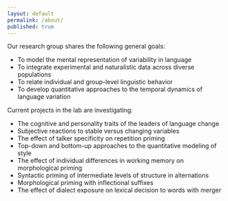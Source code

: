 ```yaml
---
layout: default
permalink: /about/
published: true
---
```


Our research group shares the following general goals:

- To model the mental representation of variability in language
- To integrate experimental and naturalistic data across diverse populations
- To relate individual and group-level linguistic behavior
- To develop quantitative approaches to the temporal dynamics of language variation

Current projects in the lab are investigating:

- The cognitive and personality traits of the leaders of language change
- Subjective reactions to stable versus changing variables
- The effect of talker specificity on repetition priming
- Top-down and bottom-up approaches to the quantitative modeling of style
- The effect of individual differences in working memory on morphological priming
- Syntactic priming of intermediate levels of structure in alternations
- Morphological priming with inflectional suffixes
- The effect of dialect exposure on lexical decision to words with merger
